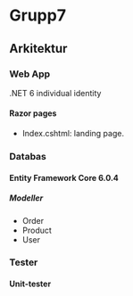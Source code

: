 # Grupp7 

## Arkitektur

### Web App

.NET 6 individual identity

#### Razor pages

* Index.cshtml: landing page.


### Databas

#### Entity Framework Core 6.0.4

##### Modeller

* Order
* Product
* User

### Tester

#### Unit-tester
